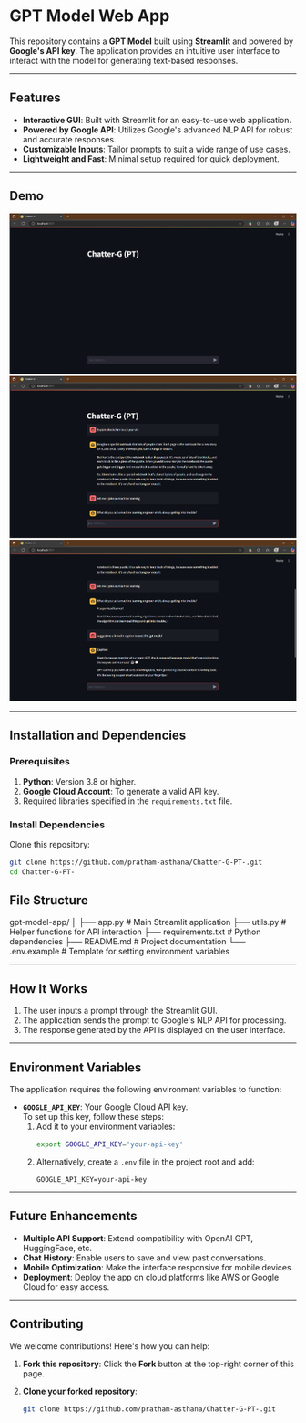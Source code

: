 # GPT Model Web App

This repository contains a **GPT Model** built using **Streamlit** and powered by **Google's API key**. The application provides an intuitive user interface to interact with the model for generating text-based responses.

---

## Features

- **Interactive GUI**: Built with Streamlit for an easy-to-use web application.
- **Powered by Google API**: Utilizes Google's advanced NLP API for robust and accurate responses.
- **Customizable Inputs**: Tailor prompts to suit a wide range of use cases.
- **Lightweight and Fast**: Minimal setup required for quick deployment.

---

## Demo

![App Screenshot](Ss1.png) 
![App Screenshot 2](Ss3.png)
![App_screenshot 3](Ss2.png)

---

## Installation and Dependencies

### Prerequisites

1. **Python**: Version 3.8 or higher.
2. **Google Cloud Account**: To generate a valid API key.
3. Required libraries specified in the `requirements.txt` file.

### Install Dependencies

 Clone this repository:
   ```bash
   git clone https://github.com/pratham-asthana/Chatter-G-PT-.git
   cd Chatter-G-PT-
```

## File Structure

gpt-model-app/ │ ├── app.py # Main Streamlit application ├── utils.py # Helper functions for API interaction ├── requirements.txt # Python dependencies ├── README.md # Project documentation └── .env.example # Template for setting environment variables


---

## How It Works

1. The user inputs a prompt through the Streamlit GUI.
2. The application sends the prompt to Google's NLP API for processing.
3. The response generated by the API is displayed on the user interface.

---

## Environment Variables

The application requires the following environment variables to function:

- **`GOOGLE_API_KEY`**: Your Google Cloud API key.  
To set up this key, follow these steps:
   1. Add it to your environment variables:
      ```bash
      export GOOGLE_API_KEY='your-api-key'
      ```
   2. Alternatively, create a `.env` file in the project root and add:
      ```text
      GOOGLE_API_KEY=your-api-key
      ```

---

## Future Enhancements

- **Multiple API Support**: Extend compatibility with OpenAI GPT, HuggingFace, etc.
- **Chat History**: Enable users to save and view past conversations.
- **Mobile Optimization**: Make the interface responsive for mobile devices.
- **Deployment**: Deploy the app on cloud platforms like AWS or Google Cloud for easy access.

---

## Contributing

We welcome contributions! Here's how you can help:

1. **Fork this repository**:
   Click the **Fork** button at the top-right corner of this page.

2. **Clone your forked repository**:
   ```bash
   git clone https://github.com/pratham-asthana/Chatter-G-PT-.git
